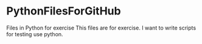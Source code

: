 # PythonFilesForGitHub
Files in Python for exercise
This files are for exercise. I want to write scripts for testing use python.
